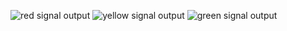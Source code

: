 
![red signal output](https://github.com/SavairamK/Traffic_Signal.github.io/assets/98964354/ad6a837e-8be5-447a-b4ef-76e1b7685eff)
![yellow signal output](https://github.com/SavairamK/Traffic_Signal.github.io/assets/98964354/ed17af15-72db-44af-b92a-0f6adb714c0d)
![green signal output](https://github.com/SavairamK/Traffic_Signal.github.io/assets/98964354/6afaaac6-5715-41e8-a309-3927302e8926)
